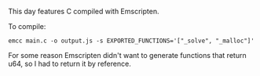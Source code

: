 This day features C compiled with Emscripten.

To compile:

```
emcc main.c -o output.js -s EXPORTED_FUNCTIONS='["_solve", "_malloc"]'
```

For some reason Emscripten didn't want to generate functions that return u64, so I had to return it by reference.